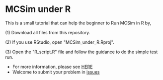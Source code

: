 # MCSim under R

This is a small tutorial that can help the beginner to Run MCSim in R by,

(1) Download all files from this repository.

(2) If you use RStudio, open "MCSim_under_R.Rproj".

(3) Open the "R_script.R" file and follow the guidance to do the simple test run.

- For more information, please see [HERE](https://nanhung.rbind.io/post/mcsim-under-r-windows/)  
- Welcome to submit your problem in [issues](https://github.com/nanhung/MCSim_under_R/issues)
